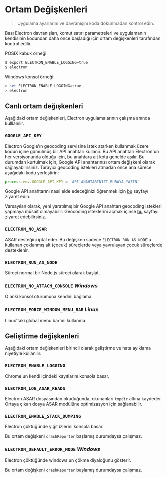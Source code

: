 # Ortam Değişkenleri

> Uygulama ayarlarını ve davranışını koda dokunmadan kontrol edin.

Bazı Electron davranışları, komut satırı parametreleri ve uygulamanın kendisinin kodundan daha önce başladığı için ortam değişkenleri tarafından kontrol edilir.

POSIX kabuk örneği:

```sh
$ export ELECTRON_ENABLE_LOGGING=true
$ electron
```

Windows konsol örneği:

```powershell
> set ELECTRON_ENABLE_LOGGING=true
> electron
```

## Canlı ortam değışkenleri

Aşağıdaki ortam değişkenleri, Electron uygulamalarının çalışma anında kulllanılır.

### `GOOGLE_API_KEY`

Electron Google'ın geocoding servisine istek atarken kullanmak üzere kodun içine gömülmüş bir API anahtarı kullanır. Bu API anahtarı Electron'un her versiyonunda olduğu için, bu anahtara ait kota genelde aşılır. Bu durumdan kurtulmak için, Google API anahtarınızı ortam değişkeni olarak sağlayabilirsiniz. Tarayıcı geocoding istekleri atmadan önce ana sürece aşağıdakı kodu yerleştirin:

```javascript
process.env.GOOGLE_API_KEY = 'API_ANAHTARINIZI_BURAYA_YAZIN'
```

Google API anahtarını nasıl elde edeceğinizi öğrenmek için [bu](https://www.chromium.org/developers/how-tos/api-keys) sayfayı ziyaret edin.

Varsayılan olarak, yeni yaratılmış bir Google API anahtarı geocoding istekleri yapmaya müsait olmayabilir. Geocoding isteklerini açmak içinse [bu](https://console.developers.google.com/apis/api/geolocation/overview) sayfayı ziyaret edebilirsiniz.

### `ELECTRON_NO_ASAR`

ASAR desteğini iptal eder. Bu değişken sadece `ELECTRON_RUN_AS_NODE`'u kullanan çoklanmış alt (çocuk) süreçlerde veya yavrulayan çocuk süreçlerde desteklenir.

### `ELECTRON_RUN_AS_NODE`

Süreçi normal bir Node.js süreci olarak başlat.

### `ELECTRON_NO_ATTACH_CONSOLE` *Windows*

O anki konsol oturumuna kendini bağlama.

### `ELECTRON_FORCE_WINDOW_MENU_BAR` *Linux*

Linux'taki global menu bar'ını kullanma.

## Geliştirme değişkenleri

Aşağıdaki ortam değişkenleri birincil olarak geliştirme ve hata ayıklama niyetiyle kullanılır.

### `ELECTRON_ENABLE_LOGGING`

Chrome'un kendi içindeki kayıtlarını konsola basar.

### `ELECTRON_LOG_ASAR_READS`

Electron ASAR dosyasından okuduğunda, okunanları `tmpdir` altına kaydeder. Ortaya çıkan dosya ASAR modülüne optimizasyon için sağlanabilir.

### `ELECTRON_ENABLE_STACK_DUMPING`

Electron çöktüğünde yığıt izlerini konsola basar.

Bu ortam değişkeni `crashReporter` başlamış durumdaysa çalışmaz.

### `ELECTRON_DEFAULT_ERROR_MODE` *Windows*

Electron çöktüğünde windows'un çökme diyaloğunu gösterir.

Bu ortam değişkeni `crashReporter` başlamış durumdaysa çalışmaz.